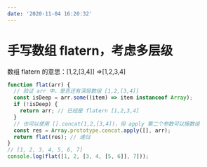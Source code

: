 ```yaml
---
date: '2020-11-04 16:20:32'
---
```


# 手写数组 flatern，考虑多层级

数组 flatern 的意思：\[1,2,\[3,4\]\] =>\[1,2,3,4\]

```js
function flat(arr) {
  // 验证 arr 中，是否还有深层数组 [1,2,[3,4]]
  const isDeep = arr.some((item) => item instanceof Array);
  if (!isDeep) {
    return arr; // 已经是 flatern [1,2,3,4]
  }
  // 也可以使用 [].concat(1,2,[3,4])，但 apply 第二个参数可以接数组
  const res = Array.prototype.concat.apply([], arr);
  return flat(res); // 递归
}
// [1, 2, 3, 4, 5, 6, 7]
console.log(flat([1, 2, [3, 4, [5, 6]], 7]));
```
